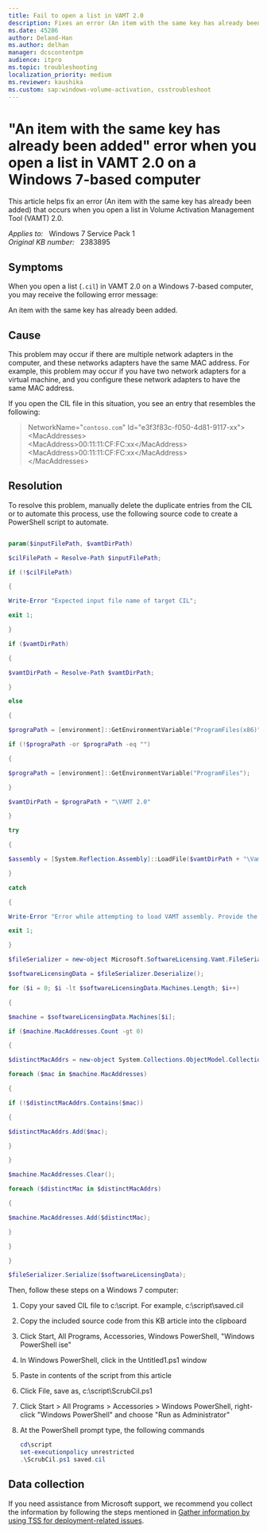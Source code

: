 ```yaml
---
title: Fail to open a list in VAMT 2.0
description: Fixes an error (An item with the same key has already been added) that occurs when you open a list in Volume Activation Management Tool (VAMT) 2.0
ms.date: 45286
author: Deland-Han
ms.author: delhan
manager: dcscontentpm
audience: itpro
ms.topic: troubleshooting
localization_priority: medium
ms.reviewer: kaushika
ms.custom: sap:windows-volume-activation, csstroubleshoot
---
```

# "An item with the same key has already been added" error when you open a list in VAMT 2.0 on a Windows 7-based computer

This article helps fix an error (An item with the same key has already been added) that occurs when you open a list in Volume Activation Management Tool (VAMT) 2.0.

_Applies to:_ &nbsp; Windows 7 Service Pack 1  
_Original KB number:_ &nbsp; 2383895

## Symptoms

When you open a list (`.cil`) in VAMT 2.0 on a Windows 7-based computer, you may receive the following error message:

An item with the same key has already been added.

## Cause

This problem may occur if there are multiple network adapters in the computer, and these networks adapters have the same MAC address. For example, this problem may occur if you have two network adapters for a virtual machine, and you configure these network adapters to have the same MAC address.

If you open the CIL file in this situation, you see an entry that resembles the following:

> NetworkName="`contoso.com`" Id="e3f3f83c-f050-4d81-9117-xx">  
\<MacAddresses>  
\<MacAddress>00:11:11:CF:FC:xx\</MacAddress>  
\<MacAddress>00:11:11:CF:FC:xx\</MacAddress>  
\</MacAddresses>

## Resolution

To resolve this problem, manually delete the duplicate entries from the CIL or to automate this process, use the following source code to create a PowerShell script to automate.  

```powershell

param($inputFilePath, $vamtDirPath)

$cilFilePath = Resolve-Path $inputFilePath;

if (!$cilFilePath)

{

Write-Error "Expected input file name of target CIL";

exit 1;

}

if ($vamtDirPath)

{

$vamtDirPath = Resolve-Path $vamtDirPath;

}

else

{

$prograPath = [environment]::GetEnvironmentVariable("ProgramFiles(x86)");

if (!$prograPath -or $prograPath -eq "")

{

$prograPath = [environment]::GetEnvironmentVariable("ProgramFiles");

}

$vamtDirPath = $prograPath + "\VAMT 2.0"

}

try

{

$assembly = [System.Reflection.Assembly]::LoadFile($vamtDirPath + "\Vamtrt.dll");

}

catch

{

Write-Error "Error while attempting to load VAMT assembly. Provide the correct path to your VAMT installation if VAMT is not installed to the default directory.";

exit 1;

}

$fileSerializer = new-object Microsoft.SoftwareLicensing.Vamt.FileSerializer($cilFilePath);

$softwareLicensingData = $fileSerializer.Deserialize();

for ($i = 0; $i -lt $softwareLicensingData.Machines.Length; $i++)

{

$machine = $softwareLicensingData.Machines[$i];

if ($machine.MacAddresses.Count -gt 0)

{

$distinctMacAddrs = new-object System.Collections.ObjectModel.Collection[string];

foreach ($mac in $machine.MacAddresses)

{

if (!$distinctMacAddrs.Contains($mac))

{

$distinctMacAddrs.Add($mac);

}

}

$machine.MacAddresses.Clear();

foreach ($distinctMac in $distinctMacAddrs)

{

$machine.MacAddresses.Add($distinctMac);

}

}

}

$fileSerializer.Serialize($softwareLicensingData);

```

Then, follow these steps on a Windows 7 computer:  

1. Copy your saved CIL file to c:\script. For example, c:\script\saved.cil
2. Copy the included source code from this KB article into the clipboard
3. Click Start, All Programs, Accessories, Windows PowerShell, "Windows PowerShell ise"
4. In Windows PowerShell, click in the Untitled1.ps1 window
5. Paste in contents of the script from this article
6. Click File, save as, c:\script\ScrubCil.ps1
7. Click Start > All Programs > Accessories > Windows PowerShell, right-click "Windows PowerShell" and choose "Run as Administrator"
8. At the PowerShell prompt type, the following commands  

    ```powershell
    cd\script
    set-executionpolicy unrestricted
    .\ScrubCil.ps1 saved.cil
    ```

## Data collection

If you need assistance from Microsoft support, we recommend you collect the information by following the steps mentioned in [Gather information by using TSS for deployment-related issues](../windows-troubleshooters/gather-information-using-tss-deployment.md).
